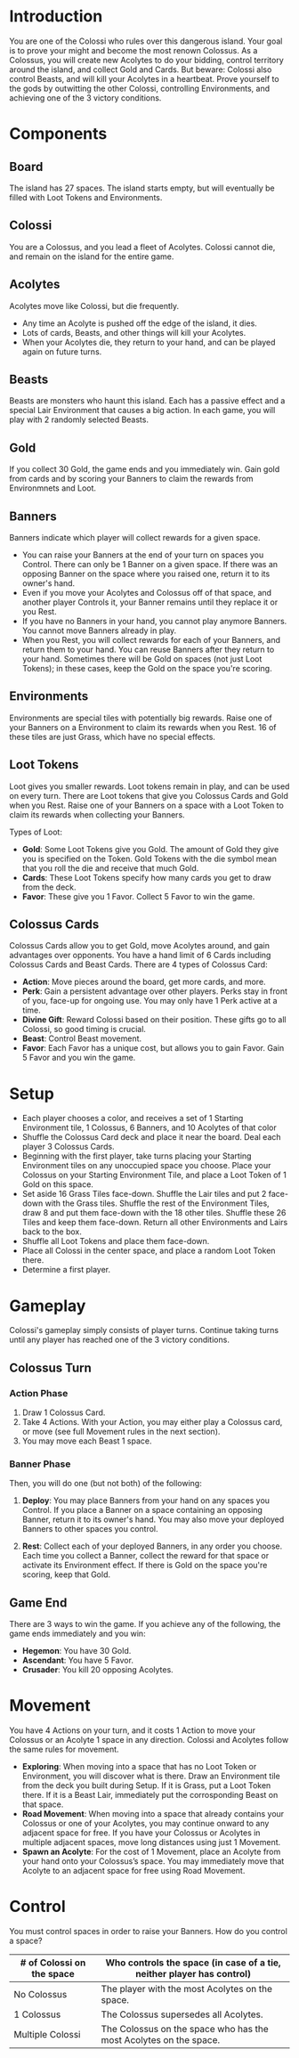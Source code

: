 # Introduction

You are one of the Colossi who rules over this dangerous island. Your goal is to prove your might and become the most renown Colossus. As a Colossus, you will create new Acolytes to do your bidding, control territory around the island, and collect Gold and Cards. But beware: Colossi also control Beasts, and will kill your Acolytes in a heartbeat. Prove yourself to the gods by outwitting the other Colossi, controlling Environments, and achieving one of the 3 victory conditions.
 
# Components

## Board 
The island has 27 spaces. The island starts empty, but will eventually be filled with Loot Tokens and Environments.

## Colossi
You are a Colossus, and you lead a fleet of Acolytes.  Colossi cannot die, and remain on the island for the entire game.

## Acolytes
Acolytes move like Colossi, but die frequently. 
- Any time an Acolyte is pushed off the edge of the island, it dies.
- Lots of cards, Beasts, and other things will kill your Acolytes.
- When your Acolytes die, they return to your hand, and can be played again on future turns.

## Beasts
Beasts are monsters who haunt this island. Each has a passive effect and a special Lair Environment that causes a big action. In each game, you will play with 2 randomly selected Beasts.

## Gold
If you collect 30 Gold, the game ends and you immediately win. Gain gold from cards and by scoring your Banners to claim the rewards from Environmnets and Loot.

## Banners
Banners indicate which player will collect rewards for a given space.
- You can raise your Banners at the end of your turn on spaces you Control. There can only be 1 Banner on a given space. If there was an opposing Banner on the space where you raised one, return it to its owner's hand.
- Even if you move your Acolytes and Colossus off of that space, and another player Controls it, your Banner remains until they replace it or you Rest.
- If you have no Banners in your hand, you cannot play anymore Banners. You cannot move Banners already in play.
- When you Rest, you will collect rewards for each of your Banners, and return them to your hand. You can reuse Banners after they return to your hand. Sometimes there will be Gold on spaces (not just Loot Tokens); in these cases, keep the Gold on the space you're scoring.

## Environments
Environments are special tiles with potentially big rewards. Raise one of your Banners on a Environment to claim its rewards when you Rest. 16 of these tiles are just Grass, which have no special effects.

## Loot Tokens
Loot gives you smaller rewards. Loot tokens remain in play, and can be used on every turn. There are Loot tokens that give you Colossus Cards and Gold when you Rest. Raise one of your Banners on a space with a Loot Token to claim its rewards when collecting your Banners.

Types of Loot: 
- **Gold**: Some Loot Tokens give you Gold. The amount of Gold they give you is specified on the Token. Gold Tokens with the die symbol mean that you roll the die and receive that much Gold.
- **Cards**: These Loot Tokens specify how many cards you get to draw from the deck.
- **Favor**: These give you 1 Favor. Collect 5 Favor to win the game.

## Colossus Cards
Colossus Cards allow you to get Gold, move Acolytes around, and gain advantages over opponents. You have a hand limit of 6 Cards including Colossus Cards and Beast Cards. There are 4 types of Colossus Card:

- **Action**: Move pieces around the board, get more cards, and more.
- **Perk**: Gain a persistent advantage over other players. Perks stay in front of you, face-up for ongoing use. You may only have 1 Perk active at a time. 
- **Divine Gift**: Reward Colossi based on their position. These gifts go to all Colossi, so good timing is crucial.
- **Beast**: Control Beast movement.
- **Favor**: Each Favor has a unique cost, but allows you to gain Favor. Gain 5 Favor and you win the game.

# Setup

- Each player chooses a color, and receives a set of 1 Starting Environment tile, 1 Colossus, 6 Banners, and 10 Acolytes of that color 
- Shuffle the Colossus Card deck and place it near the board. Deal each player 3 Colossus Cards.
- Beginning with the first player, take turns placing your Starting Environment tiles on any unoccupied space you choose. Place your Colossus on your Starting Environment Tile, and place a Loot Token of 1 Gold on this space.
- Set aside 16 Grass Tiles face-down. Shuffle the Lair tiles and put 2 face-down with the Grass tiles. Shuffle the rest of the Environment Tiles, draw 8 and put them face-down with the 18 other tiles. Shuffle these 26 Tiles and keep them face-down. Return all other Environments and Lairs back to the box.
- Shuffle all Loot Tokens and place them face-down.
- Place all Colossi in the center space, and place a random Loot Token there.
- Determine a first player. 

# Gameplay

Colossi's gameplay simply consists of player turns. Continue taking turns until any player has reached one of the 3 victory conditions.

## Colossus Turn

### Action Phase
1. Draw 1 Colossus Card.
2. Take 4 Actions. With your Action, you may either play a Colossus card, or move (see full Movement rules in the next section).
3. You may move each Beast 1 space.

### Banner Phase

Then, you will do one (but not both) of the following:

1. **Deploy**: You may place Banners from your hand on any spaces you Control. If you place a Banner on a space containing an opposing Banner, return it to its owner's hand. You may also move your deployed Banners to other spaces you control.

2. **Rest**: Collect each of your deployed Banners, in any order you choose. Each time you collect a Banner, collect the reward for that space or activate its Environment effect. If there is Gold on the space you're scoring, keep that Gold.

## Game End

There are 3 ways to win the game. If you achieve any of the following, the game ends immediately and you win: 

- **Hegemon**: You have 30 Gold.
- **Ascendant**: You have 5 Favor.
- **Crusader**: You kill 20 opposing Acolytes.

# Movement
You have 4 Actions on your turn, and it costs 1 Action to move your Colossus or an Acolyte 1 space in any direction. Colossi and Acolytes follow the same rules for movement.
- **Exploring**: When moving into a space that has no Loot Token or Environment, you will discover what is there. Draw an Environment tile from the deck you built during Setup. If it is Grass, put a Loot Token there. If it is a Beast Lair, immediately put the corrosponding Beast on that space.
- **Road Movement**: When moving into a space that already contains your Colossus or one of your Acolytes, you may continue onward to any adjacent space for free. If you have your Colossus or Acolytes in multiple adjacent spaces, move long distances using just 1 Movement.
- **Spawn an Acolyte**: For the cost of 1 Movement, place an Acolyte from your hand onto your Colossus’s space. You may immediately move that Acolyte to an adjacent space for free using Road Movement.

# Control
You must control spaces in order to raise your Banners. How do you control a space?

| # of Colossi on the space| Who controls the space (in case of a tie, neither player has control) |
|----------|----------|
| No Colossus  | The player with the most Acolytes on the space. | 
| 1 Colossus   | The Colossus supersedes all Acolytes. | 
| Multiple Colossi   | The Colossus on the space who has the most Acolytes on the space. | 
